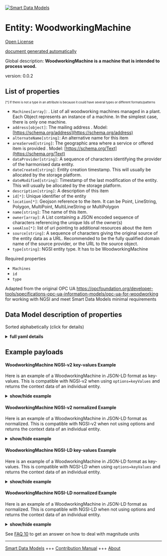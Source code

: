 <!-- 10-Header -->  
[![Smart Data Models](https://smartdatamodels.org/wp-content/uploads/2022/01/SmartDataModels_logo.png "Logo")](https://smartdatamodels.org)  
Entity: WoodworkingMachine  
==========================<!-- /10-Header -->  
<!-- 15-License -->  
[Open License](https://github.com/smart-data-models//dataModel.OPCUA/blob/master/WoodworkingMachine/LICENSE.md)  
[document generated automatically](https://docs.google.com/presentation/d/e/2PACX-1vTs-Ng5dIAwkg91oTTUdt8ua7woBXhPnwavZ0FxgR8BsAI_Ek3C5q97Nd94HS8KhP-r_quD4H0fgyt3/pub?start=false&loop=false&delayms=3000#slide=id.gb715ace035_0_60)  
<!-- /15-License -->  
<!-- 20-Description -->  
Global description: **WoodworkingMachine is a machine that is intended to process wood.**  
version: 0.0.2  
<!-- /20-Description -->  
<!-- 30-PropertiesList -->  

## List of properties  

<sup><sub>[*] If there is not a type in an attribute is because it could have several types or different formats/patterns</sub></sup>  
- `Machines[array]`: . List of all woodworking machines managed in a plant. Each <Machine> Object represents an instance of a machine. In the simplest case, there is only one machine.  - `address[object]`: The mailing address  . Model: [https://schema.org/address](https://schema.org/address)- `alternateName[string]`: An alternative name for this item  - `areaServed[string]`: The geographic area where a service or offered item is provided  . Model: [https://schema.org/Text](https://schema.org/Text)- `dataProvider[string]`: A sequence of characters identifying the provider of the harmonised data entity.  - `dateCreated[string]`: Entity creation timestamp. This will usually be allocated by the storage platform.  - `dateModified[string]`: Timestamp of the last modification of the entity. This will usually be allocated by the storage platform.  - `description[string]`: A description of this item  - `id[*]`: Unique identifier of the entity  - `location[*]`: Geojson reference to the item. It can be Point, LineString, Polygon, MultiPoint, MultiLineString or MultiPolygon  - `name[string]`: The name of this item.  - `owner[array]`: A List containing a JSON encoded sequence of characters referencing the unique Ids of the owner(s)  - `seeAlso[*]`: list of uri pointing to additional resources about the item  - `source[string]`: A sequence of characters giving the original source of the entity data as a URL. Recommended to be the fully qualified domain name of the source provider, or the URL to the source object.  - `type[string]`: NGSI entity type. It has to be WoodworkingMachine  <!-- /30-PropertiesList -->  
<!-- 35-RequiredProperties -->  
Required properties  
- `Machines`  - `id`  - `type`  <!-- /35-RequiredProperties -->  
<!-- 40-RequiredProperties -->  
Adapted from the original OPC UA https://opcfoundation.org/developer-tools/specifications-opc-ua-information-models/opc-ua-for-woodworking for working with NGSI and meet Smart Data Models minimal requirements  
<!-- /40-RequiredProperties -->  
<!-- 50-DataModelHeader -->  
## Data Model description of properties  
Sorted alphabetically (click for details)  
<!-- /50-DataModelHeader -->  
<!-- 60-ModelYaml -->  
<details><summary><strong>full yaml details</strong></summary>    
```yaml  
WoodworkingMachine:    
  description: 'WoodworkingMachine is a machine that is intended to process wood.'    
  properties:    
    Machines:    
      description: '. List of all woodworking machines managed in a plant. Each <Machine> Object represents an instance of a machine. In the simplest case, there is only one machine.'    
      items:    
        - properties:    
            Events:    
              description: 'Property. Model:''https://schema.org/StructuredValue''. The Events Object provides events.'    
              items:    
                - properties:    
                    Arguments:    
                      items: {}    
                      type: array    
                    EventCategory:    
                      enum:    
                        - OTHER    
                        - DIAGNOSTIC    
                        - INFORMATION    
                        - WARNING    
                        - ALARM    
                        - ERROR    
                      type: string    
                    Group:    
                      type: string    
                    LocalizedMessages:    
                      items: {}    
                      type: array    
                    MessageId:    
                      type: string    
                    MessageName:    
                      type: string    
                    PathParts:    
                      items: {}    
                      type: array    
                  type: object    
              type: array    
            Identification:    
              description: 'Property. Model:''https://schema.org/StructuredValue''. The Identification Object provides identification information of the woodworking machine.'    
              properties:    
                AssetId:    
                  type: string    
                ComponentName:    
                  type: string    
                CustomerCompanyName:    
                  type: string    
                DeviceClass:    
                  enum:    
                    - SawingMachine    
                    - ProfilingMachine    
                    - EdgebandingMachine    
                    - BoringMachine    
                    - SandingMachine    
                    - MachiningCenter    
                    - Press    
                    - HandlingMachine    
                  type: string    
                HardwareRevision:    
                  type: string    
                InitialOperationDate:    
                  type: string    
                Location:    
                  description: 'Geoproperty. Geojson reference to the item. It can be Point, LineString, Polygon, MultiPoint, MultiLineString or MultiPolygon'    
                  oneOf: &woodworkingmachine_-_properties_-_location_-_oneof    
                    - description: 'Geoproperty. Geojson reference to the item. Point'    
                      properties:    
                        bbox:    
                          items:    
                            type: number    
                          minItems: 4    
                          type: array    
                        coordinates:    
                          items:    
                            type: number    
                          minItems: 2    
                          type: array    
                        type:    
                          enum:    
                            - Point    
                          type: string    
                      required:    
                        - type    
                        - coordinates    
                      title: 'GeoJSON Point'    
                      type: object    
                    - description: 'Geoproperty. Geojson reference to the item. LineString'    
                      properties:    
                        bbox:    
                          items:    
                            type: number    
                          minItems: 4    
                          type: array    
                        coordinates:    
                          items:    
                            items:    
                              type: number    
                            minItems: 2    
                            type: array    
                          minItems: 2    
                          type: array    
                        type:    
                          enum:    
                            - LineString    
                          type: string    
                      required:    
                        - type    
                        - coordinates    
                      title: 'GeoJSON LineString'    
                      type: object    
                    - description: 'Geoproperty. Geojson reference to the item. Polygon'    
                      properties:    
                        bbox:    
                          items:    
                            type: number    
                          minItems: 4    
                          type: array    
                        coordinates:    
                          items:    
                            items:    
                              items:    
                                type: number    
                              minItems: 2    
                              type: array    
                            minItems: 4    
                            type: array    
                          type: array    
                        type:    
                          enum:    
                            - Polygon    
                          type: string    
                      required:    
                        - type    
                        - coordinates    
                      title: 'GeoJSON Polygon'    
                      type: object    
                    - description: 'Geoproperty. Geojson reference to the item. MultiPoint'    
                      properties:    
                        bbox:    
                          items:    
                            type: number    
                          minItems: 4    
                          type: array    
                        coordinates:    
                          items:    
                            items:    
                              type: number    
                            minItems: 2    
                            type: array    
                          type: array    
                        type:    
                          enum:    
                            - MultiPoint    
                          type: string    
                      required:    
                        - type    
                        - coordinates    
                      title: 'GeoJSON MultiPoint'    
                      type: object    
                    - description: 'Geoproperty. Geojson reference to the item. MultiLineString'    
                      properties:    
                        bbox:    
                          items:    
                            type: number    
                          minItems: 4    
                          type: array    
                        coordinates:    
                          items:    
                            items:    
                              items:    
                                type: number    
                              minItems: 2    
                              type: array    
                            minItems: 2    
                            type: array    
                          type: array    
                        type:    
                          enum:    
                            - MultiLineString    
                          type: string    
                      required:    
                        - type    
                        - coordinates    
                      title: 'GeoJSON MultiLineString'    
                      type: object    
                    - description: 'Geoproperty. Geojson reference to the item. MultiLineString'    
                      properties:    
                        bbox:    
                          items:    
                            type: number    
                          minItems: 4    
                          type: array    
                        coordinates:    
                          items:    
                            items:    
                              items:    
                                items:    
                                  type: number    
                                minItems: 2    
                                type: array    
                              minItems: 4    
                              type: array    
                            type: array    
                          type: array    
                        type:    
                          enum:    
                            - MultiPolygon    
                          type: string    
                      required:    
                        - type    
                        - coordinates    
                      title: 'GeoJSON MultiPolygon'    
                      type: object    
                LocationGPS:    
                  type: string    
                LocationPlant:    
                  type: string    
                Manufacturer:    
                  type: string    
                ManufacturerUri:    
                  type: string    
                Model:    
                  type: string    
                MonthOfConstruction:    
                  type: integer    
                ProductCode:    
                  type: string    
                ProductInstanceUri:    
                  type: string    
                SerialNumber:    
                  type: string    
                SoftwareRevision:    
                  type: string    
                YearOfConstruction:    
                  type: integer    
              type: object    
            ManufacturerSpecific:    
              description: 'Property. Model:''https://schema.org/StructuredValue''. The ManufacturerSpecific Object provides manufacturer specific functionality.'    
              properties: {}    
              type: object    
            State:    
              description: 'Property. Model:''https://schema.org/StructuredValue''. The State Object provide information about the states of the machine.'    
              properties:    
                Machine:    
                  properties:    
                    Flags:    
                      properties:    
                        AirPresent:    
                          type: boolean    
                        Alarm:    
                          type: boolean    
                        Calibrated:    
                          type: boolean    
                        DustChipSuction:    
                          type: boolean    
                        Emergency:    
                          type: boolean    
                        EnergySaving:    
                          type: boolean    
                        Error:    
                          type: boolean    
                        ExternalEmergency:    
                          type: boolean    
                        FeedRuns:    
                          type: boolean    
                        Hold:    
                          type: boolean    
                        LoadingEnabled:    
                          type: boolean    
                        MachineInitialized:    
                          type: boolean    
                        MachineOn:    
                          type: boolean    
                        MaintenanceRequired:    
                          type: boolean    
                        ManualActivityRequired:    
                          type: boolean    
                        Moving:    
                          type: boolean    
                        PowerPresent:    
                          type: boolean    
                        RecipeInHold:    
                          type: boolean    
                        RecipeInRun:    
                          type: boolean    
                        RecipeInSetup:    
                          type: boolean    
                        Remote:    
                          type: boolean    
                        Safety:    
                          type: boolean    
                        WaitLoad:    
                          type: boolean    
                        WaitUnload:    
                          type: boolean    
                        Warning:    
                          type: boolean    
                        WorkpiecePresent:    
                          type: boolean    
                      type: object    
                    Overview:    
                      properties:    
                        CurrentMode:    
                          enum:    
                            - OTHER    
                            - AUTOMATIC    
                            - SEMIAUTOMATIC    
                            - MANUAL    
                            - SETUP    
                            - SLEEP    
                          type: string    
                        CurrentState:    
                          enum:    
                            - OFFLINE    
                            - STANDBY    
                            - READY    
                            - WORKING    
                            - ERROR    
                          type: string    
                      type: object    
                    Values:    
                      properties:    
                        AbsoluteErrorTime:    
                          type: integer    
                        AbsoluteLength:    
                          type: integer    
                        AbsoluteMachineOffTime:    
                          type: integer    
                        AbsoluteMachineOnTime:    
                          type: integer    
                        AbsolutePiecesIn:    
                          type: integer    
                        AbsolutePiecesOut:    
                          type: integer    
                        AbsoluteProductionTime:    
                          type: integer    
                        AbsoluteProductionWaitWorkpieceTime:    
                          type: integer    
                        AbsoluteProductionWithoutWorkpieceTime:    
                          type: integer    
                        AbsoluteReadyTime:    
                          type: integer    
                        AbsoluteRunsAborted:    
                          type: integer    
                        AbsoluteRunsGood:    
                          type: integer    
                        AbsoluteStandbyTime:    
                          type: integer    
                        AbsoluteWorkingTime:    
                          type: integer    
                        ActualCycle:    
                          type: number    
                        AxisOverride:    
                          type: integer    
                        FeedSpeed:    
                          type: number    
                        RelativeErrorTime:    
                          type: integer    
                        RelativeLength:    
                          type: integer    
                        RelativeMachineOnTime:    
                          type: integer    
                        RelativePiecesIn:    
                          type: integer    
                        RelativePiecesOut:    
                          type: integer    
                        RelativeProductionTime:    
                          type: integer    
                        RelativeProductionWaitWorkpieceTime:    
                          type: integer    
                        RelativeProductionWithoutWorkpieceTime:    
                          type: integer    
                        RelativeReadyTime:    
                          type: integer    
                        RelativeRunsAborted:    
                          type: integer    
                        RelativeRunsGood:    
                          type: integer    
                        RelativeStandbyTime:    
                          type: integer    
                        RelativeWorkingTime:    
                          type: integer    
                        SpindleOverride:    
                          type: integer    
                      type: object    
                  type: object    
              type: object    
          type: object    
      type: array    
      x-ngsi:    
        type: Property    
    address:    
      description: 'The mailing address'    
      properties:    
        addressCountry:    
          description: 'Property. The country. For example, Spain. Model:''https://schema.org/addressCountry'''    
          type: string    
        addressLocality:    
          description: 'Property. The locality in which the street address is, and which is in the region. Model:''https://schema.org/addressLocality'''    
          type: string    
        addressRegion:    
          description: 'Property. The region in which the locality is, and which is in the country. Model:''https://schema.org/addressRegion'''    
          type: string    
        postOfficeBoxNumber:    
          description: 'Property. The post office box number for PO box addresses. For example, 03578. Model:''https://schema.org/postOfficeBoxNumber'''    
          type: string    
        postalCode:    
          description: 'Property. The postal code. For example, 24004. Model:''https://schema.org/https://schema.org/postalCode'''    
          type: string    
        streetAddress:    
          description: 'Property. The street address. Model:''https://schema.org/streetAddress'''    
          type: string    
      type: object    
      x-ngsi:    
        model: https://schema.org/address    
        type: Property    
    alternateName:    
      description: 'An alternative name for this item'    
      type: string    
      x-ngsi:    
        type: Property    
    areaServed:    
      description: 'The geographic area where a service or offered item is provided'    
      type: string    
      x-ngsi:    
        model: https://schema.org/Text    
        type: Property    
    dataProvider:    
      description: 'A sequence of characters identifying the provider of the harmonised data entity.'    
      type: string    
      x-ngsi:    
        type: Property    
    dateCreated:    
      description: 'Entity creation timestamp. This will usually be allocated by the storage platform.'    
      format: date-time    
      type: string    
      x-ngsi:    
        type: Property    
    dateModified:    
      description: 'Timestamp of the last modification of the entity. This will usually be allocated by the storage platform.'    
      format: date-time    
      type: string    
      x-ngsi:    
        type: Property    
    description:    
      description: 'A description of this item'    
      type: string    
      x-ngsi:    
        type: Property    
    id:    
      anyOf: &woodworkingmachine_-_properties_-_owner_-_items_-_anyof    
        - description: 'Property. Identifier format of any NGSI entity'    
          maxLength: 256    
          minLength: 1    
          pattern: ^[\w\-\.\{\}\$\+\*\[\]`|~^@!,:\\]+$    
          type: string    
        - description: 'Property. Identifier format of any NGSI entity'    
          format: uri    
          type: string    
      description: 'Unique identifier of the entity'    
      x-ngsi:    
        type: Property    
    location:    
      description: 'Geojson reference to the item. It can be Point, LineString, Polygon, MultiPoint, MultiLineString or MultiPolygon'    
      oneOf: *woodworkingmachine_-_properties_-_location_-_oneof    
      x-ngsi:    
        type: Geoproperty    
    name:    
      description: 'The name of this item.'    
      type: string    
      x-ngsi:    
        type: Property    
    owner:    
      description: 'A List containing a JSON encoded sequence of characters referencing the unique Ids of the owner(s)'    
      items:    
        anyOf: *woodworkingmachine_-_properties_-_owner_-_items_-_anyof    
        description: 'Property. Unique identifier of the entity'    
      type: array    
      x-ngsi:    
        type: Property    
    seeAlso:    
      description: 'list of uri pointing to additional resources about the item'    
      oneOf:    
        - items:    
            format: uri    
            type: string    
          minItems: 1    
          type: array    
        - format: uri    
          type: string    
      x-ngsi:    
        type: Property    
    source:    
      description: 'A sequence of characters giving the original source of the entity data as a URL. Recommended to be the fully qualified domain name of the source provider, or the URL to the source object.'    
      type: string    
      x-ngsi:    
        type: Property    
    type:    
      description: 'NGSI entity type. It has to be WoodworkingMachine'    
      enum:    
        - WoodworkingMachine    
      type: string    
      x-ngsi:    
        type: Property    
  required:    
    - id    
    - type    
    - Machines    
  type: object    
  x-derived-from: https://opcfoundation.org/developer-tools/specifications-opc-ua-information-models/opc-ua-for-woodworking    
  x-disclaimer: 'Redistribution and use in source and binary forms, with or without modification, are permitted  provided that the license conditions are met. Copyleft (c) 2021 Contributors to Smart Data Models Program'    
  x-license-url: https://github.com/smart-data-models/dataModel.OPCUA/blob/master/WoodworkingMachine/LICENSE.md    
  x-model-schema: https://smart-data-models.github.io/dataModel.WoodworkingMachine/WoodworkingMachine/schema.json    
  x-model-tags: WoodworkingMachine    
  x-version: 0.0.2    
```  
</details>    
<!-- /60-ModelYaml -->  
<!-- 70-MiddleNotes -->  
<!-- /70-MiddleNotes -->  
<!-- 80-Examples -->  
## Example payloads    
#### WoodworkingMachine NGSI-v2 key-values Example    
Here is an example of a WoodworkingMachine in JSON-LD format as key-values. This is compatible with NGSI-v2 when  using `options=keyValues` and returns the context data of an individual entity.  
<details><summary><strong>show/hide example</strong></summary>    
```json  
{  
  "id": "WwMachine",  
  "type": "WoodWorkingMachine",  
  "Machines": [  
    {  
      "Identification": {  
        "LocationPlant": "Frankfurt",  
        "LocationGPS": "52.3235858255059, 9.804918108600956",  
        "CustomerCompanyName": "Customer Company",  
        "ProductInstanceUri": "some-company.com/5ff40f78-9210-494f-8206-c2c082f0609c",  
        "Manufacturer": "Some Company",  
        "ManufacturerUri": "",  
        "Model": "SawingMachine 9 Series",  
        "ProductCode": "",  
        "HardwareRevision": "",  
        "SoftwareRevision": "",  
        "DeviceClass": "SawingMachine",  
        "SerialNumber": "SM-9210",  
        "YearOfConstruction": 2022,  
        "MonthOfConstruction": 1,  
        "InitialOperationDate": "2022-01-01 10:00:00",  
        "AssetId": "",  
        "ComponentName": ""  
      },  
      "State": {  
        "Machine": {  
          "Overview": {  
            "CurrentState": "STANDBY",  
            "CurrentMode": "AUTOMATIC"  
          },  
          "Flags": {  
            "MachineOn": false,  
            "MachineInitialized": false,  
            "PowerPresent": false,  
            "AirPresent": false,  
            "DustChipSuction": false,  
            "Emergency": false,  
            "Safety": false,  
            "Calibrated": false,  
            "Remote": false,  
            "WorkpiecePresent": false,  
            "Moving": false,  
            "Error": false,  
            "Alarm": false,  
            "Warning": false,  
            "Hold": false,  
            "RecipeInRun": false,  
            "RecipeInSetup": false,  
            "RecipeInHold": false,  
            "ManualActivityRequired": false,  
            "LoadingEnabled": false,  
            "WaitUnload": false,  
            "WaitLoad": false,  
            "EnergySaving": false,  
            "ExternalEmergency": false,  
            "MaintenanceRequired": false,  
            "FeedRuns": false  
          },  
          "Values": {  
            "AxisOverride": 0,  
            "SpindleOverride": 0,  
            "FeedSpeed": 0.0,  
            "ActualCycle": 0.0,  
            "AbsoluteMachineOffTime": 0,  
            "AbsoluteStandbyTime": 0,  
            "RelativeStandbyTime": 0,  
            "AbsoluteReadyTime": 0,  
            "RelativeReadyTime": 0,  
            "AbsoluteWorkingTime": 0,  
            "RelativeWorkingTime": 0,  
            "AbsoluteErrorTime": 0,  
            "RelativeErrorTime": 0,  
            "AbsoluteMachineOnTime": 0,  
            "RelativeMachineOnTime": 0,  
            "AbsoluteProductionTime": 0,  
            "RelativeProductionTime": 0,  
            "AbsoluteProductionWithoutWorkpieceTime": 0,  
            "RelativeProductionWithoutWorkpieceTime": 0,  
            "AbsoluteProductionWaitWorkpieceTime": 0,  
            "RelativeProductionWaitWorkpieceTime": 0,  
            "AbsoluteRunsGood": 0,  
            "RelativeRunsGood": 0,  
            "AbsoluteRunsAborted": 0,  
            "RelativeRunsAborted": 0,  
            "AbsoluteLength": 0,  
            "RelativeLength": 0,  
            "AbsolutePiecesIn": 0,  
            "RelativePiecesIn": 0,  
            "AbsolutePiecesOut": 0,  
            "RelativePiecesOut": 0  
          }  
        }  
      },  
      "Events": [  
        {  
          "EventCategory": "OTHER",  
          "MessageId": "A4711",  
          "MessageName": "",  
          "PathParts": [  
            "Machine",  
            "FixedSide",  
            "Sizing",  
            "Milling1"  
          ],  
          "Group": "",  
          "LocalizedMessages": [],  
          "Arguments": []  
        }  
      ],  
      "ManufacturerSpecific": {}  
    }  
  ]  
}  
```  
</details>  
#### WoodworkingMachine NGSI-v2 normalized Example    
Here is an example of a WoodworkingMachine in JSON-LD format as normalized. This is compatible with NGSI-v2 when not using options and returns the context data of an individual entity.  
<details><summary><strong>show/hide example</strong></summary>    
```json  
{  
  "id": "urn:ngsi-ld:WoodWorkingMachine:WoodWorkingMachine:WwMachine",  
  "type": "WoodWorkingMachine",  
  "Machines": {  
    "type": "StructuredValue",  
    "value": [  
      {  
        "Identification": {  
          "type": "StructuredValue",  
          "value": {  
            "LocationPlant": "Frankfurt",  
            "LocationGPS": "52.3235858255059, 9.804918108600956",  
            "CustomerCompanyName": "Customer Company",  
            "ProductInstanceUri": "some-company.com/5ff40f78-9210-494f-8206-c2c082f0609c",  
            "Manufacturer": "Some Company",  
            "ManufacturerUri": "",  
            "Model": "SawingMachine 9 Series",  
            "ProductCode": "",  
            "HardwareRevision": "",  
            "SoftwareRevision": "",  
            "DeviceClass": "SawingMachine",  
            "SerialNumber": "SM-9210",  
            "YearOfConstruction": 2022,  
            "MonthOfConstruction": 1,  
            "InitialOperationDate": "2022-01-01 10:00:00",  
            "AssetId": "",  
            "ComponentName": ""  
          }  
        },  
        "State": {  
          "type": "StructuredValue",  
          "value": {  
            "Machine": {  
              "type": "StructuredValue",  
              "value": {  
                "Overview": {  
                  "type": "StructuredValue",  
                  "value": {  
                    "CurrentState": "STANDBY",  
                    "CurrentMode": "AUTOMATIC"  
                  }  
                },  
                "Flags": {  
                  "type": "StructuredValue",  
                  "value": {  
                    "MachineOn": false,  
                    "MachineInitialized": false,  
                    "PowerPresent": false,  
                    "AirPresent": false,  
                    "DustChipSuction": false,  
                    "Emergency": false,  
                    "Safety": false,  
                    "Calibrated": false,  
                    "Remote": false,  
                    "WorkpiecePresent": false,  
                    "Moving": false,  
                    "Error": false,  
                    "Alarm": false,  
                    "Warning": false,  
                    "Hold": false,  
                    "RecipeInRun": false,  
                    "RecipeInSetup": false,  
                    "RecipeInHold": false,  
                    "ManualActivityRequired": false,  
                    "LoadingEnabled": false,  
                    "WaitUnload": false,  
                    "WaitLoad": false,  
                    "EnergySaving": false,  
                    "ExternalEmergency": false,  
                    "MaintenanceRequired": false,  
                    "FeedRuns": false  
                  }  
                },  
                "Values": {  
                  "type": "StructuredValue",  
                  "value": {  
                    "AxisOverride": 0,  
                    "SpindleOverride": 0,  
                    "FeedSpeed": 0.0,  
                    "ActualCycle": 0.0,  
                    "AbsoluteMachineOffTime": 0,  
                    "AbsoluteStandbyTime": 0,  
                    "RelativeStandbyTime": 0,  
                    "AbsoluteReadyTime": 0,  
                    "RelativeReadyTime": 0,  
                    "AbsoluteWorkingTime": 0,  
                    "RelativeWorkingTime": 0,  
                    "AbsoluteErrorTime": 0,  
                    "RelativeErrorTime": 0,  
                    "AbsoluteMachineOnTime": 0,  
                    "RelativeMachineOnTime": 0,  
                    "AbsoluteProductionTime": 0,  
                    "RelativeProductionTime": 0,  
                    "AbsoluteProductionWithoutWorkpieceTime": 0,  
                    "RelativeProductionWithoutWorkpieceTime": 0,  
                    "AbsoluteProductionWaitWorkpieceTime": 0,  
                    "RelativeProductionWaitWorkpieceTime": 0,  
                    "AbsoluteRunsGood": 0,  
                    "RelativeRunsGood": 0,  
                    "AbsoluteRunsAborted": 0,  
                    "RelativeRunsAborted": 0,  
                    "AbsoluteLength": 0,  
                    "RelativeLength": 0,  
                    "AbsolutePiecesIn": 0,  
                    "RelativePiecesIn": 0,  
                    "AbsolutePiecesOut": 0,  
                    "RelativePiecesOut": 0  
                  }  
                }  
              }  
            }  
          }  
        },  
        "Events": {  
          "type": "array",  
          "value": [  
            {  
              "EventCategory": "OTHER",  
              "MessageId": "A4711",  
              "MessageName": "",  
              "PathParts": [  
                "Machine",  
                "FixedSide",  
                "Sizing",  
                "Milling1"  
              ],  
              "Group": "",  
              "LocalizedMessages": [],  
              "Arguments": []  
            }  
          ]  
        }  
      }  
    ]  
  },  
  "@context": [  
    "https://smart-data-models.github.io/dataModel.OPCUA/context.jsonld"  
  ]  
}  
```  
</details>  
#### WoodworkingMachine NGSI-LD key-values Example    
Here is an example of a WoodworkingMachine in JSON-LD format as key-values. This is compatible with NGSI-LD when  using `options=keyValues` and returns the context data of an individual entity.  
<details><summary><strong>show/hide example</strong></summary>    
```json  
{  
    "id": "urn:ngsi-ld:WoodWorkingMachine:WoodWorkingMachine:WwMachine",  
    "type": "WoodWorkingMachine",  
    "Machines": [  
        {  
            "Identification": {  
                "LocationPlant": "Frankfurt",  
                "LocationGPS": "52.3235858255059, 9.804918108600956",  
                "CustomerCompanyName": "Customer Company",  
                "ProductInstanceUri": "some-company.com/5ff40f78-9210-494f-8206-c2c082f0609c",  
                "Manufacturer": "Some Company",  
                "ManufacturerUri": "",  
                "Model": "SawingMachine 9 Series",  
                "ProductCode": "",  
                "HardwareRevision": "",  
                "SoftwareRevision": "",  
                "DeviceClass": "SawingMachine",  
                "SerialNumber": "SM-9210",  
                "YearOfConstruction": 2022,  
                "MonthOfConstruction": 1,  
                "InitialOperationDate": "2022-01-01 10:00:00",  
                "AssetId": "",  
                "ComponentName": ""  
            },  
            "State": {  
                "Machine": {  
                    "Overview": {  
                        "CurrentState": "STANDBY",  
                        "CurrentMode": "AUTOMATIC"  
                    },  
                    "Flags": {  
                        "MachineOn": false,  
                        "MachineInitialized": false,  
                        "PowerPresent": false,  
                        "AirPresent": false,  
                        "DustChipSuction": false,  
                        "Emergency": false,  
                        "Safety": false,  
                        "Calibrated": false,  
                        "Remote": false,  
                        "WorkpiecePresent": false,  
                        "Moving": false,  
                        "Error": false,  
                        "Alarm": false,  
                        "Warning": false,  
                        "Hold": false,  
                        "RecipeInRun": false,  
                        "RecipeInSetup": false,  
                        "RecipeInHold": false,  
                        "ManualActivityRequired": false,  
                        "LoadingEnabled": false,  
                        "WaitUnload": false,  
                        "WaitLoad": false,  
                        "EnergySaving": false,  
                        "ExternalEmergency": false,  
                        "MaintenanceRequired": false,  
                        "FeedRuns": false  
                    },  
                    "Values": {  
                        "AxisOverride": 0,  
                        "SpindleOverride": 0,  
                        "FeedSpeed": 0.0,  
                        "ActualCycle": 0.0,  
                        "AbsoluteMachineOffTime": 0,  
                        "AbsoluteStandbyTime": 0,  
                        "RelativeStandbyTime": 0,  
                        "AbsoluteReadyTime": 0,  
                        "RelativeReadyTime": 0,  
                        "AbsoluteWorkingTime": 0,  
                        "RelativeWorkingTime": 0,  
                        "AbsoluteErrorTime": 0,  
                        "RelativeErrorTime": 0,  
                        "AbsoluteMachineOnTime": 0,  
                        "RelativeMachineOnTime": 0,  
                        "AbsoluteProductionTime": 0,  
                        "RelativeProductionTime": 0,  
                        "AbsoluteProductionWithoutWorkpieceTime": 0,  
                        "RelativeProductionWithoutWorkpieceTime": 0,  
                        "AbsoluteProductionWaitWorkpieceTime": 0,  
                        "RelativeProductionWaitWorkpieceTime": 0,  
                        "AbsoluteRunsGood": 0,  
                        "RelativeRunsGood": 0,  
                        "AbsoluteRunsAborted": 0,  
                        "RelativeRunsAborted": 0,  
                        "AbsoluteLength": 0,  
                        "RelativeLength": 0,  
                        "AbsolutePiecesIn": 0,  
                        "RelativePiecesIn": 0,  
                        "AbsolutePiecesOut": 0,  
                        "RelativePiecesOut": 0  
                    }  
                }  
            },  
            "Events": [  
                {  
                    "EventCategory": "OTHER",  
                    "MessageId": "A4711",  
                    "MessageName": "",  
                    "PathParts": [  
                        "Machine",  
                        "FixedSide",  
                        "Sizing",  
                        "Milling1"  
                    ],  
                    "Group": "",  
                    "LocalizedMessages": [],  
                    "Arguments": []  
                }  
            ],  
            "ManufacturerSpecific": {}  
        }  
    ],  
    "@context": [  
        "https://smart-data-models.github.io/dataModel.OPCUA/context.jsonld",  
        "https://raw.githubusercontent.com/smart-data-models/dataModel.OPCUA/master/context.jsonld"  
    ]  
}  
```  
</details>  
#### WoodworkingMachine NGSI-LD normalized Example    
Here is an example of a WoodworkingMachine in JSON-LD format as normalized. This is compatible with NGSI-LD when not using options and returns the context data of an individual entity.  
<details><summary><strong>show/hide example</strong></summary>    
```json  
{  
    "id": "urn:ngsi-ld:WoodWorkingMachine:WoodWorkingMachine:WwMachine",  
    "type": "WoodWorkingMachine",  
    "Machines": {  
        "type": "Property",  
        "value": [  
            {  
                "Identification": {  
                    "type": "Property",  
                    "value": {  
                        "LocationPlant": "Frankfurt",  
                        "LocationGPS": "52.3235858255059, 9.804918108600956",  
                        "CustomerCompanyName": "Customer Company",  
                        "ProductInstanceUri": "some-company.com/5ff40f78-9210-494f-8206-c2c082f0609c",  
                        "Manufacturer": "Some Company",  
                        "ManufacturerUri": "",  
                        "Model": "SawingMachine 9 Series",  
                        "ProductCode": "",  
                        "HardwareRevision": "",  
                        "SoftwareRevision": "",  
                        "DeviceClass": "SawingMachine",  
                        "SerialNumber": "SM-9210",  
                        "YearOfConstruction": 2022,  
                        "MonthOfConstruction": 1,  
                        "InitialOperationDate": "2022-01-01 10:00:00",  
                        "AssetId": "",  
                        "ComponentName": ""  
                    }  
                },  
                "State": {  
                    "type": "Property",  
                    "value": {  
                        "Machine": {  
                            "type": "Property",  
                            "value": {  
                                "Overview": {  
                                    "type": "Property",  
                                    "value": {  
                                        "CurrentState": "STANDBY",  
                                        "CurrentMode": "AUTOMATIC"  
                                    }  
                                },  
                                "Flags": {  
                                    "type": "Property",  
                                    "value": {  
                                        "MachineOn": false,  
                                        "MachineInitialized": false,  
                                        "PowerPresent": false,  
                                        "AirPresent": false,  
                                        "DustChipSuction": false,  
                                        "Emergency": false,  
                                        "Safety": false,  
                                        "Calibrated": false,  
                                        "Remote": false,  
                                        "WorkpiecePresent": false,  
                                        "Moving": false,  
                                        "Error": false,  
                                        "Alarm": false,  
                                        "Warning": false,  
                                        "Hold": false,  
                                        "RecipeInRun": false,  
                                        "RecipeInSetup": false,  
                                        "RecipeInHold": false,  
                                        "ManualActivityRequired": false,  
                                        "LoadingEnabled": false,  
                                        "WaitUnload": false,  
                                        "WaitLoad": false,  
                                        "EnergySaving": false,  
                                        "ExternalEmergency": false,  
                                        "MaintenanceRequired": false,  
                                        "FeedRuns": false  
                                    }  
                                },  
                                "Values": {  
                                    "type": "Property",  
                                    "value": {  
                                        "AxisOverride": 0,  
                                        "SpindleOverride": 0,  
                                        "FeedSpeed": 0.0,  
                                        "ActualCycle": 0.0,  
                                        "AbsoluteMachineOffTime": 0,  
                                        "AbsoluteStandbyTime": 0,  
                                        "RelativeStandbyTime": 0,  
                                        "AbsoluteReadyTime": 0,  
                                        "RelativeReadyTime": 0,  
                                        "AbsoluteWorkingTime": 0,  
                                        "RelativeWorkingTime": 0,  
                                        "AbsoluteErrorTime": 0,  
                                        "RelativeErrorTime": 0,  
                                        "AbsoluteMachineOnTime": 0,  
                                        "RelativeMachineOnTime": 0,  
                                        "AbsoluteProductionTime": 0,  
                                        "RelativeProductionTime": 0,  
                                        "AbsoluteProductionWithoutWorkpieceTime": 0,  
                                        "RelativeProductionWithoutWorkpieceTime": 0,  
                                        "AbsoluteProductionWaitWorkpieceTime": 0,  
                                        "RelativeProductionWaitWorkpieceTime": 0,  
                                        "AbsoluteRunsGood": 0,  
                                        "RelativeRunsGood": 0,  
                                        "AbsoluteRunsAborted": 0,  
                                        "RelativeRunsAborted": 0,  
                                        "AbsoluteLength": 0,  
                                        "RelativeLength": 0,  
                                        "AbsolutePiecesIn": 0,  
                                        "RelativePiecesIn": 0,  
                                        "AbsolutePiecesOut": 0,  
                                        "RelativePiecesOut": 0  
                                    }  
                                }  
                            }  
                        }  
                    }  
                },  
                "Events": {  
                    "type": "Property",  
                    "value": [  
                        {  
                            "EventCategory": "OTHER",  
                            "MessageId": "A4711",  
                            "MessageName": "",  
                            "PathParts": [  
                                "Machine",  
                                "FixedSide",  
                                "Sizing",  
                                "Milling1"  
                            ],  
                            "Group": "",  
                            "LocalizedMessages": [],  
                            "Arguments": []  
                        }  
                    ]  
                },  
                "ManufacturerSpecific": {  
                    "type": "Property",  
                    "value": {}  
                }  
            }  
        ]  
    },  
    "@context": [  
        "https://smart-data-models.github.io/dataModel.DigitalInnovationHub/context.jsonld",  
        "https://raw.githubusercontent.com/smart-data-models/dataModel.OPCUA/master/context.jsonld"  
    ]  
}  
```  
</details><!-- /80-Examples -->  
<!-- 90-FooterNotes -->  
<!-- /90-FooterNotes -->  
<!-- 95-Units -->  
See [FAQ 10](https://smartdatamodels.org/index.php/faqs/) to get an answer on how to deal with magnitude units  
<!-- /95-Units -->  
<!-- 97-LastFooter -->  
---  
[Smart Data Models](https://smartdatamodels.org) +++ [Contribution Manual](https://bit.ly/contribution_manual) +++ [About](https://bit.ly/Introduction_SDM)<!-- /97-LastFooter -->  
